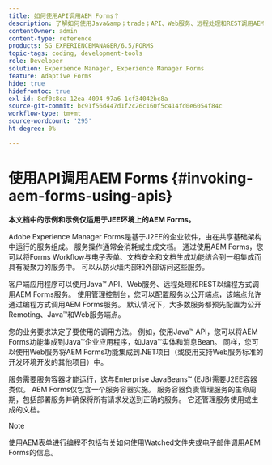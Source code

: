```yaml
---
title: 如何使用API调用AEM Forms？
description: 了解如何使用Java&amp；trade；API、Web服务、远程处理和REST调用AEM Forms服务。
contentOwner: admin
content-type: reference
products: SG_EXPERIENCEMANAGER/6.5/FORMS
topic-tags: coding, development-tools
role: Developer
solution: Experience Manager, Experience Manager Forms
feature: Adaptive Forms
hide: true
hidefromtoc: true
exl-id: 8cf0c8ca-12ea-4094-97a6-1cf34042bc8a
source-git-commit: bc91f56d447d1f2c26c160f5c414fd0e6054f84c
workflow-type: tm+mt
source-wordcount: '295'
ht-degree: 0%

---
```


# 使用API调用AEM Forms {#invoking-aem-forms-using-apis}

**本文档中的示例和示例仅适用于JEE环境上的AEM Forms。**

Adobe Experience Manager Forms是基于J2EE的企业软件，由在共享基础架构中运行的服务组成。 服务操作通常会消耗或生成文档。 通过使用AEM Forms，您可以将Forms Workflow与电子表单、文档安全和文档生成功能结合到一组集成而具有凝聚力的服务中。 可以从防火墙内部和外部访问这些服务。

客户端应用程序可以使用Java™ API、Web服务、远程处理和REST以编程方式调用AEM Forms服务。 使用管理控制台，您可以配置服务以公开端点，该端点允许通过编程方式调用AEM Forms服务。 默认情况下，大多数服务都预先配置为公开Remoting、Java™和Web服务端点。

您的业务要求决定了要使用的调用方法。 例如，使用Java™ API，您可以将AEM Forms功能集成到Java™企业应用程序，如Java™实体和消息Bean。 同样，您可以使用Web服务将AEM Forms功能集成到.NET项目（或使用支持Web服务标准的开发环境开发的其他项目）中。

服务需要服务容器才能运行，这与Enterprise JavaBeans™ (EJB)需要J2EE容器类似。 AEM Forms仅包含一个服务容器实施。 服务容器负责管理服务的生命周期，包括部署服务并确保将所有请求发送到正确的服务。 它还管理服务使用或生成的文档。

>[!NOTE]
>
>使用AEM表单进行编程不包括有关如何使用Watched文件夹或电子邮件调用AEM Forms的信息。
